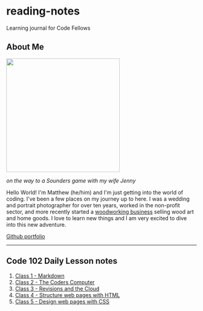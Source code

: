 # reading-notes
Learning journal for Code Fellows

## About Me

<img src="https://user-images.githubusercontent.com/106119331/170121988-12ab9569-1f92-43df-90c4-e6ec3e9a202f.jpg" width=300>

*on the way to a Sounders game with my wife Jenny*

Hello World! I'm Matthew (he/him) and I'm just getting into the world of coding. I've been a few places on my journey up to here. I was a wedding and portrait photographer for over ten years, worked in the non-profit sector, and more recently started a [woodworking business](https://www.zoewoodworks.com) selling wood art and home goods. I love to learn new things and I am very excited to dive into this new adventure. 
  
[Github portfolio](https://github.com/MatthewGebhart)

----

## Code 102 Daily Lesson notes

1. [Class 1 - Markdown](./Class-1.md)
2. [Class 2 - The Coders Computer](./Class-2.md)
3. [Class 3 - Revisions and the Cloud](./Class-3.md)
4. [Class 4 - Structure web pages with HTML](./Class-4.md)
5. [Class 5 - Design web pages with CSS](./Class-5.md)
  
